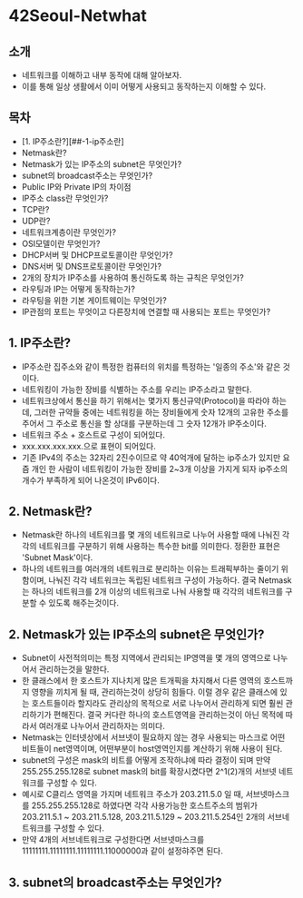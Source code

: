 # 42Seoul-Netwhat

## 소개
* 네트워크를 이해하고 내부 동작에 대해 알아보자.
* 이를 통해 일상 생활에서 이미 어떻게 사용되고 동작하는지 이해할 수 있다. 

## 목차
* [1. IP주소란?][##-1-ip주소란]
* Netmask란?
* Netmask가 있는 IP주소의 subnet은 무엇인가?
* subnet의 broadcast주소는 무엇인가?
* Public IP와 Private IP의 차이점
* IP주소 class란 무엇인가?
* TCP란?
* UDP란?
* 네트워크계층이란 무엇인가?
* OSI모델이란 무엇인가?
* DHCP서버 및 DHCP프로토콜이란 무엇인가?
* DNS서버 및 DNS프로토콜이란 무엇인가?
* 2개의 장치가 IP주소를 사용하여 통신하도록 하는 규칙은 무엇인가?
* 라우팅과 IP는 어떻게 동작하는가?
* 라우팅을 위한 기본 게이트웨이는 무엇인가?
* IP관점의 포트는 무엇이고 다른장치에 연결할 때 사용되는 포트는 무엇인가?

## 1. IP주소란?
* IP주소란 집주소와 같이 특정한 컴퓨터의 위치를 특정하는 '일종의 주소'와 같은 것이다.
* 네트워킹이 가능한 장비를 식별하는 주소를 우리는 IP주소라고 말한다.
* 네트워크상에서 통신을 하기 위해서는 몇가지 통신규약(Protocol)을 따라야 하는데, 그러한 규약들 중에는 네트워킹을 하는 장비들에게 숫자 12개의 고유한 주소를 주어서 그 주소로 통신을 할 상대를 구분하는데 그 숫자 12개가 IP주소이다.
* 네트워크 주소 + 호스트로 구성이 되어있다.
* xxx.xxx.xxx.xxx.으로 표현이 되어있다.
* 기존 IPv4의 주소는 32자리 2진수이므로 약 40억개에 달하는 ip주소가 있지만 요즘 개인 한 사람이 네트워킹이 가능한 장비를 2~3개 이상을 가지게 되자 ip주소의 개수가 부족하게 되어 나온것이 IPv6이다.

## 2. Netmask란?
* Netmask란 하나의 네트워크를 몇 개의 네트워크로 나누어 사용할 때에 나눠진 각각의 네트워크를 구분하기 위해 사용하는 특수한 bit를 의미한다. 정환한 표현은 'Subnet Mask'이다.
* 하나의 네트워크를 여러개의 네트워크로 분리하는 이유는 트래픽부하는 줄이기 위함이며, 나눠진 각각 네트워크는 독립된 네트워크 구성이 가능하다. 결국 Netmask는 하나의 네트워크를 2개 이상의 네트워크로 나눠 사용할 때 각각의 네트워크를 구분할 수 있도록 해주는것이다.

## 2. Netmask가 있는 IP주소의 subnet은 무엇인가?
* Subnet이 사전적의미는 특정 지역에서 관리되는 IP영역을 몇 개의 영역으로 나누어서 관리하는것을 말한다.
* 한 클래스에서 한 호스트가 지나치게 많은 트개픽을 차지해서 다른 영역의 호스트까지 영향을 끼치게 될 때, 관리하는것이 상당히 힘들다. 이럴 경우 같은 클래스에 있는 호스트들이라 할지라도 관리상의 목적으로 서로 나누어서 관리하게 되면 훨씬 관리하기가 편해진다. 결국 커다란 하나의 호스트영역을 관리하는것이 아닌 목적에 따라서 여러개로 나누어서 관리하자는 의미다.
* Netmask는 인터넷상에서 서브넷이 필요하지 않는 경우 사용되는 마스크로 어떤 비트들이 net영역이며, 어떤부분이 host영역인지를 계산하기 위해 사용이 된다. 
* subnet의 구성은 mask의 비트를 어떻게 조작하냐에 따라 결정이 되며 만약 255.255.255.128로 subnet mask의 bit를 확장시켰다면 2^1(2)개의 서브넷 네트워크를 구성할 수 있다.
* 예시로 C클리스 영역을 가지며 네트워크 주소가 203.211.5.0 일 때, 서브넷마스크를 255.255.255.128로 하였다면 각각 사용가능한 호스트주소의 범위가 203.211.5.1 ~ 203.211.5.128, 203.211.5.129 ~ 203.211.5.254인 2개의 서브네트워크를 구성할 수 있다.
* 만약 4개의 서브네트워크로 구성한다면 서브넷마스크를 11111111.11111111.11111111.11000000과 같이 설정햐주면 된다.

## 3. subnet의 broadcast주소는 무엇인가?
